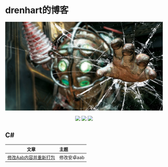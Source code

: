 # drenhart的博客

![](./pictures/Bioshock.jpg)

<p align='center'>
<img src="https://img.shields.io/badge/language-C%23-green">
<img src="https://img.shields.io/badge/language-Swift-brightgreen">
<img src="https://img.shields.io/badge/license-CC-yellowgreen">
</p>

## C#

| 文章                                                         | 主题        |
| ------------------------------------------------------------ | :---------- |
| [修改Aab内容并重新打包](https://github.com/drenhart/blog/blob/main/articles/manage%20aab.md) | 修改安卓aab |

